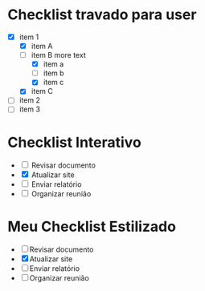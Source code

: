 # Checklist travado para user
-   [X] item 1
    *   [X] item A
    *   [ ] item B
        more text
        +   [x] item a
        +   [ ] item b
        +   [x] item c
    *   [X] item C
-   [ ] item 2
-   [ ] item 3

# Checklist Interativo

- <input type="checkbox" id="task1"> Revisar documento
- <input type="checkbox" id="task2" checked> Atualizar site
- <input type="checkbox" id="task3"> Enviar relatório
- <input type="checkbox" id="task4"> Organizar reunião

# Meu Checklist Estilizado

<ul class="checklist">
    <li><input type="checkbox" id="task1"><label for="task1">Revisar documento</label></li>
    <li><input type="checkbox" id="task2" checked><label for="task2">Atualizar site</label></li>
    <li><input type="checkbox" id="task3"><label for="task3">Enviar relatório</label></li>
    <li><input type="checkbox" id="task4"><label for="task4">Organizar reunião</label></li>
</ul>

